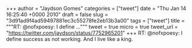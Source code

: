 
+++
author = "Jaydson Gomes"
categories = ["tweet"]
date = "Thu Jan 14 16:25:40 +0000 2010"
draft = false
slug = "3d91ad9f4ad59497881ec3c55278fe2eb13b3a00"
tags = ["tweet"]
title = """RT: @nofxpoesy: I define ..."""
tweet = true
micro = true
tweet_url = "https://twitter.com/jaydson/status/7752965201"
+++
RT: @nofxpoesy: I define success as not working. And I live like a king.
